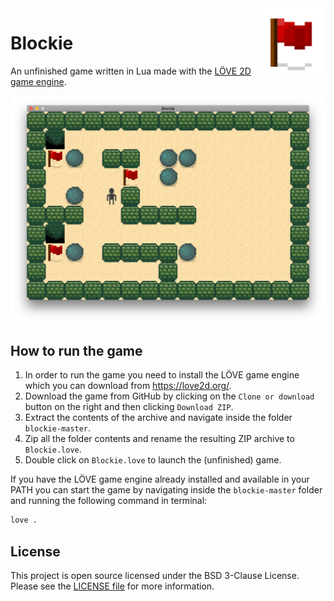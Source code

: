 <img src="icon.png" align="right" height="110"/>

# Blockie

An unfinished game written in Lua made with the [LÖVE 2D game engine](https://love2d.org/).

![Blockie](img/screenshot.png)

## How to run the game

1. In order to run the game you need to install the LÖVE game engine which you can download from <https://love2d.org/>.
2. Download the game from GitHub by clicking on the `Clone or download` button on the right and then clicking `Download ZIP`.
3. Extract the contents of the archive and navigate inside the folder `blockie-master`.
4. Zip all the folder contents and rename the resulting ZIP archive to `Blockie.love`.
5. Double click on `Blockie.love` to launch the (unfinished) game.

If you have the LÖVE game engine already installed and available in your PATH you can start the game by navigating inside the `blockie-master` folder and running the following command in terminal:

```bash
love .
```

## License

This project is open source licensed under the BSD 3-Clause License. Please see the [LICENSE file](LICENSE.md) for more information.